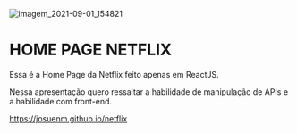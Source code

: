 ![imagem_2021-09-01_154821](https://user-images.githubusercontent.com/83486074/131726891-f9e6df85-e7d1-443f-91ab-175dea852fdc.png)
# HOME PAGE NETFLIX

Essa é a Home Page da Netflix feito apenas em ReactJS.

Nessa apresentação quero ressaltar a habilidade de manipulação de APIs e a habilidade com front-end.

https://josuenm.github.io/netflix

